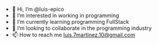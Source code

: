 - 👋 Hi, I’m @luis-epico
- 👀 I’m interested in working in programming
- 🌱 I’m currently learning programming FullStack
- 💞️ I’m looking to collaborate in the programming industry
- 📫 How to reach me luis.7martinez.10@gmail.com

<!---
luis-epico/luis-epico is a ✨ special ✨ repository because its `README.md` (this file) appears on your GitHub profile.
You can click the Preview link to take a look at your changes.
--->
